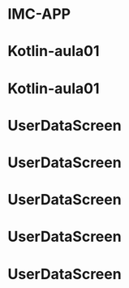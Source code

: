 # IMC-APP
# Kotlin-aula01
# Kotlin-aula01
# UserDataScreen
# UserDataScreen
# UserDataScreen
# UserDataScreen
# UserDataScreen

